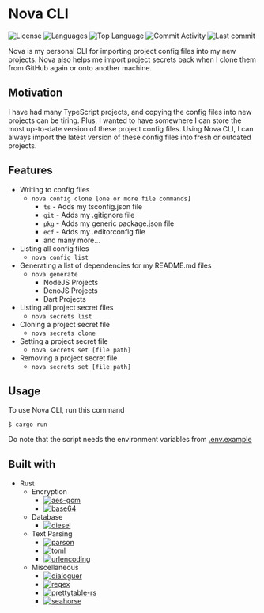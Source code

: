# Nova CLI

![License](https://img.shields.io/github/license/zS1L3NT/rs-cli-nova?style=for-the-badge) ![Languages](https://img.shields.io/github/languages/count/zS1L3NT/rs-cli-nova?style=for-the-badge) ![Top Language](https://img.shields.io/github/languages/top/zS1L3NT/rs-cli-nova?style=for-the-badge) ![Commit Activity](https://img.shields.io/github/commit-activity/y/zS1L3NT/rs-cli-nova?style=for-the-badge) ![Last commit](https://img.shields.io/github/last-commit/zS1L3NT/rs-cli-nova?style=for-the-badge)

Nova is my personal CLI for importing project config files into my new projects. Nova also helps me import project secrets back when I clone them from GitHub again or onto another machine.

## Motivation

I have had many TypeScript projects, and copying the config files into new projects can be tiring. Plus, I wanted to have somewhere I can store the most up-to-date version of these project config files. Using Nova CLI, I can always import the latest version of these config files into fresh or outdated projects.

## Features

-   Writing to config files
    -   `nova config clone [one or more file commands]`
        -   `ts` - Adds my tsconfig.json file
        -   `git` - Adds my .gitignore file
        -   `pkg` - Adds my generic package.json file
        -   `ecf` - Adds my .editorconfig file
		-   and many more...
-   Listing all config files
    -   `nova config list`
-   Generating a list of dependencies for my README.md files
	-   `nova generate`
		-	NodeJS Projects
		-	DenoJS Projects
		-	Dart Projects
-	Listing all project secret files
	-	`nova secrets list`
-	Cloning a project secret file
	-	`nova secrets clone`
-	Setting a project secret file
	-	`nova secrets set [file path]`
-	Removing a project secret file
	-	`nova secrets set [file path]`

## Usage

To use Nova CLI, run this command

```
$ cargo run
```

Do note that the script needs the environment variables from [.env.example](.env.example)

## Built with

-   Rust
    - Encryption
        -   [![aes-gcm](https://img.shields.io/badge/aes--gcm-0.10.1-blue?style=flat-square)](https://crates.io/crates/aes--gcm/0.10.1)
        -   [![base64](https://img.shields.io/badge/base64-0.13.0-blue?style=flat-square)](https://crates.io/crates/base64/0.13.0)
	- Database
        -   [![diesel](https://img.shields.io/badge/diesel-2.0.0-blue?style=flat-square)](https://crates.io/crates/diesel/2.0.0)
	- Text Parsing
        -   [![parson](https://img.shields.io/badge/parson-1.1.0-blue?style=flat-square)](https://crates.io/crates/parson/1.1.0)
        -   [![toml](https://img.shields.io/badge/toml-0.5.9-blue?style=flat-square)](https://crates.io/crates/toml/0.5.9)
        -   [![urlencoding](https://img.shields.io/badge/urlencoding-2.1.2-blue?style=flat-square)](https://crates.io/crates/urlencoding/2.1.2)
	- Miscellaneous
        -   [![dialoguer](https://img.shields.io/badge/dialoguer-0.10.2-blue?style=flat-square)](https://crates.io/crates/dialoguer/0.10.2)
        -   [![regex](https://img.shields.io/badge/regex-1.6.0-blue?style=flat-square)](https://crates.io/crates/regex/1.6.0)
        -   [![prettytable-rs](https://img.shields.io/badge/prettytable--rs-%5E0.9.0-blue?style=flat-square)](https://crates.io/crates/prettytable-rs/0.9.0)
        -   [![seahorse](https://img.shields.io/badge/seahorse-2.1-blue?style=flat-square)](https://crates.io/crates/seahorse/2.1)